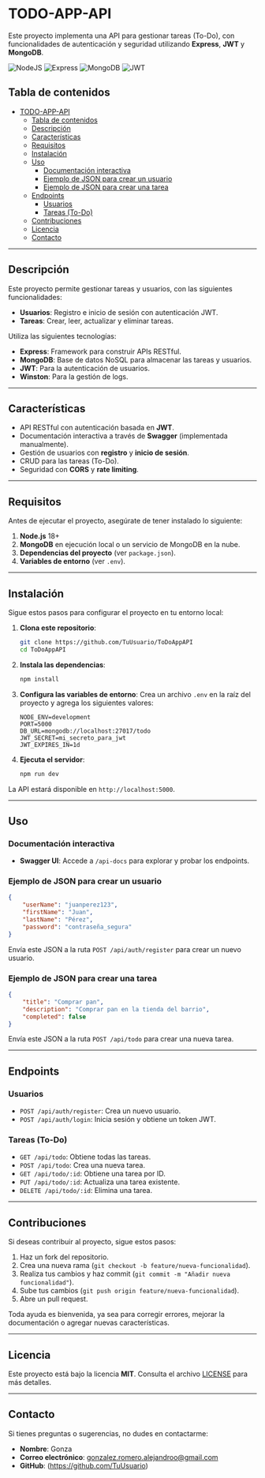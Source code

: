 
# TODO-APP-API

Este proyecto implementa una API para gestionar tareas (To-Do), con funcionalidades de autenticación y seguridad utilizando **Express**, **JWT** y **MongoDB**.

![NodeJS](https://img.shields.io/badge/Node.js-43853D?style=for-the-badge&logo=node.js&logoColor=white)
![Express](https://img.shields.io/badge/Express-000000?style=for-the-badge&logo=express&logoColor=white)
![MongoDB](https://img.shields.io/badge/MongoDB-47A248?style=for-the-badge&logo=mongodb&logoColor=white)
![JWT](https://img.shields.io/badge/JWT-000000?style=for-the-badge&logo=json-web-tokens&logoColor=white)

## Tabla de contenidos

- [TODO-APP-API](#todo-app-api)
  - [Tabla de contenidos](#tabla-de-contenidos)
  - [Descripción](#descripción)
  - [Características](#características)
  - [Requisitos](#requisitos)
  - [Instalación](#instalación)
  - [Uso](#uso)
    - [Documentación interactiva](#documentación-interactiva)
    - [Ejemplo de JSON para crear un usuario](#ejemplo-de-json-para-crear-un-usuario)
    - [Ejemplo de JSON para crear una tarea](#ejemplo-de-json-para-crear-una-tarea)
  - [Endpoints](#endpoints)
    - [Usuarios](#usuarios)
    - [Tareas (To-Do)](#tareas-to-do)
  - [Contribuciones](#contribuciones)
  - [Licencia](#licencia)
  - [Contacto](#contacto)

---

## Descripción

Este proyecto permite gestionar tareas y usuarios, con las siguientes funcionalidades:
- **Usuarios**: Registro e inicio de sesión con autenticación JWT.
- **Tareas**: Crear, leer, actualizar y eliminar tareas.

Utiliza las siguientes tecnologías:
- **Express**: Framework para construir APIs RESTful.
- **MongoDB**: Base de datos NoSQL para almacenar las tareas y usuarios.
- **JWT**: Para la autenticación de usuarios.
- **Winston**: Para la gestión de logs.

---

## Características

- API RESTful con autenticación basada en **JWT**.
- Documentación interactiva a través de **Swagger** (implementada manualmente).
- Gestión de usuarios con **registro** y **inicio de sesión**.
- CRUD para las tareas (To-Do).
- Seguridad con **CORS** y **rate limiting**.

---

## Requisitos

Antes de ejecutar el proyecto, asegúrate de tener instalado lo siguiente:

1. **Node.js** 18+
2. **MongoDB** en ejecución local o un servicio de MongoDB en la nube.
3. **Dependencias del proyecto** (ver `package.json`).
4. **Variables de entorno** (ver `.env`).

---

## Instalación

Sigue estos pasos para configurar el proyecto en tu entorno local:

1. **Clona este repositorio**:
   ```bash
   git clone https://github.com/TuUsuario/ToDoAppAPI
   cd ToDoAppAPI
   ```

2. **Instala las dependencias**:
   ```bash
   npm install
   ```

3. **Configura las variables de entorno**:
   Crea un archivo `.env` en la raíz del proyecto y agrega los siguientes valores:
   ```env
   NODE_ENV=development
   PORT=5000
   DB_URL=mongodb://localhost:27017/todo
   JWT_SECRET=mi_secreto_para_jwt
   JWT_EXPIRES_IN=1d
   ```

4. **Ejecuta el servidor**:
   ```bash
   npm run dev
   ```

La API estará disponible en `http://localhost:5000`.

---

## Uso

### Documentación interactiva

- **Swagger UI**: Accede a `/api-docs` para explorar y probar los endpoints.

### Ejemplo de JSON para crear un usuario

```json
{
    "userName": "juanperez123",
    "firstName": "Juan",
    "lastName": "Pérez",
    "password": "contraseña_segura"
}
```

Envía este JSON a la ruta `POST /api/auth/register` para crear un nuevo usuario.

### Ejemplo de JSON para crear una tarea

```json
{
    "title": "Comprar pan",
    "description": "Comprar pan en la tienda del barrio",
    "completed": false
}
```

Envía este JSON a la ruta `POST /api/todo` para crear una nueva tarea.

---

## Endpoints

### Usuarios

- `POST /api/auth/register`: Crea un nuevo usuario.
- `POST /api/auth/login`: Inicia sesión y obtiene un token JWT.

### Tareas (To-Do)

- `GET /api/todo`: Obtiene todas las tareas.
- `POST /api/todo`: Crea una nueva tarea.
- `GET /api/todo/:id`: Obtiene una tarea por ID.
- `PUT /api/todo/:id`: Actualiza una tarea existente.
- `DELETE /api/todo/:id`: Elimina una tarea.

---

## Contribuciones

Si deseas contribuir al proyecto, sigue estos pasos:

1. Haz un fork del repositorio.
2. Crea una nueva rama (`git checkout -b feature/nueva-funcionalidad`).
3. Realiza tus cambios y haz commit (`git commit -m "Añadir nueva funcionalidad"`).
4. Sube tus cambios (`git push origin feature/nueva-funcionalidad`).
5. Abre un pull request.

Toda ayuda es bienvenida, ya sea para corregir errores, mejorar la documentación o agregar nuevas características.

---

## Licencia

Este proyecto está bajo la licencia **MIT**. Consulta el archivo [LICENSE](LICENSE) para más detalles.

---

## Contacto

Si tienes preguntas o sugerencias, no dudes en contactarme:

- **Nombre**: Gonza
- **Correo electrónico**: gonzalez.romero.alejandroo@gmail.com
- **GitHub**: (https://github.com/TuUsuario)
